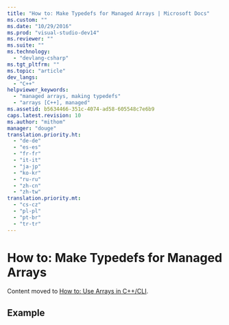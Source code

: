```yaml
---
title: "How to: Make Typedefs for Managed Arrays | Microsoft Docs"
ms.custom: ""
ms.date: "10/29/2016"
ms.prod: "visual-studio-dev14"
ms.reviewer: ""
ms.suite: ""
ms.technology: 
  - "devlang-csharp"
ms.tgt_pltfrm: ""
ms.topic: "article"
dev_langs: 
  - "C++"
helpviewer_keywords: 
  - "managed arrays, making typedefs"
  - "arrays [C++], managed"
ms.assetid: b5634466-351c-4074-ad58-605548c7e6b9
caps.latest.revision: 10
ms.author: "mithom"
manager: "douge"
translation.priority.ht: 
  - "de-de"
  - "es-es"
  - "fr-fr"
  - "it-it"
  - "ja-jp"
  - "ko-kr"
  - "ru-ru"
  - "zh-cn"
  - "zh-tw"
translation.priority.mt: 
  - "cs-cz"
  - "pl-pl"
  - "pt-br"
  - "tr-tr"
---
```

# How to: Make Typedefs for Managed Arrays
Content moved to [How to: Use Arrays in C++/CLI](../Topic/How%20to:%20Use%20Arrays%20in%20C++-CLI.md).  
  
## Example